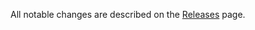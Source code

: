 All notable changes are described on the [Releases](https://github.com/oliviertassinari/babel-plugin-transform-reblend-remove-prop-types/releases) page.

